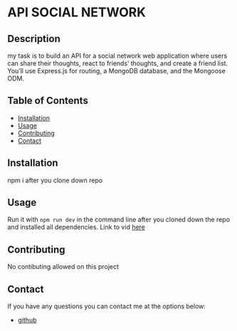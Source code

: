 # API SOCIAL NETWORK

## Description

my task is to build an API for a social network web application where users can share their thoughts, react to friends’ thoughts, and create a friend list. You’ll use Express.js for routing, a MongoDB database, and the Mongoose ODM.

## Table of Contents

- [Installation](#installation)
- [Usage](#usage)
- [Contributing](#contributing)
- [Contact](#contact)

## Installation

npm i after you clone down repo

## Usage

Run it with `npm run dev` in the command line after you cloned down the repo and installed all dependencies. Link to vid [here](https://drive.google.com/file/d/1fmiiuPoqyv7DIEV73tVtpcYv8TpEu9ld/view)



## Contributing

No contibuting allowed on this project


## Contact

If you have any questions you can contact me at the options below:

- [github](https://github.com/sentuhxd)
